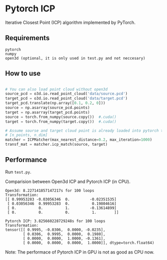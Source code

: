 # Pytorch ICP

Iterative Closest Point (ICP) algorithm implemented by PyTorch.

## Requirements

```
pytorch
numpy
open3d (optional, it is only used in test.py and not neccesary)
```

## How to use

``` python

# You can also load point cloud without open3d
source_pcd = o3d.io.read_point_cloud('data/source.pcd')
target_pcd = o3d.io.read_point_cloud('data/target.pcd')
target_pcd.translate(np.array([0.1, 0.2, 0]))
source = np.asarray(source_pcd.points)
target = np.asarray(target_pcd.points)
source = torch.from_numpy(source.copy())  #.cuda()
target = torch.from_numpy(target.copy())  #.cuda()

# Assume sourse and target cloud point is already loaded into pytorch tensor
# [n_points, n_dim]
matcher = ICPMatcher(max_nearest_distance=0.2, max_iteration=1000)
transf_mat = matcher.icp_match(source, target)

```

## Performance

Run `test.py`.

Comparision between Open3d ICP and Pytorch ICP (in CPU).
```
Open3d: 8.227141857147217s for 100 loops
Transformation:
[[ 0.99953283 -0.03056346  0.         -0.02351535]
 [ 0.03056346  0.99953283  0.          0.19804616]
 [ 0.          0.          1.         -0.13614899]
 [ 0.          0.          0.          1.        ]]

Pytorch ICP: 3.825660228729248s for 100 loops
Transformation:
tensor([[ 0.9995, -0.0306,  0.0000, -0.0235],
        [ 0.0306,  0.9995,  0.0000,  0.1980],
        [ 0.0000,  0.0000,  1.0000, -0.1361],
        [ 0.0000,  0.0000,  0.0000,  1.0000]], dtype=torch.float64)
```

Note: The performace of Pytorch ICP in GPU is not as good as CPU now.
